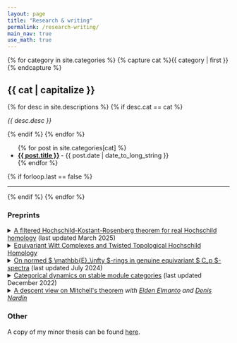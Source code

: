 ```yaml
---
layout: page
title: "Research & writing"
permalink: /research-writing/
main_nav: true 
use_math: true
---
```


{% for category in site.categories %}
  {% capture cat %}{{ category | first }}{% endcapture %}
  <h2 id="{{cat}}">{{ cat | capitalize }}</h2>
  {% for desc in site.descriptions %}
    {% if desc.cat == cat %}
      <p class="desc"><em>{{ desc.desc }}</em></p>
    {% endif %}
  {% endfor %}
  <ul class="posts-list">
  {% for post in site.categories[cat] %}
    <li>
      <strong>
        <a href="{{ post.url | prepend: site.baseurl }}">{{ post.title }}</a>
      </strong>
      <span class="post-date">- {{ post.date | date_to_long_string }}</span>
    </li>
  {% endfor %}
  </ul>
  {% if forloop.last == false %}<hr>{% endif %}
{% endfor %}
<br>

<h3>Preprints</h3>
<details>
<summary> <a href="{{site.baseurl}}/assets/filtered_HKR_for_HR.pdf">A filtered Hochschild-Kostant-Rosenberg theorem for real Hochschild homology</a>  (last updated March 2025)</summary>
  <p class="abstract"><i>Abstract:</i>  In this paper, we introduce a notion of derived involutive algebras in $ C_2 $-Mackey functors which simultaneously generalize commutative rings with involution and the (non-equivariant) derived algebras of Bhatt--Mathew and Raksit. 
  We show that the $ \infty $-category of derived involutive algebras admits involutive enhancements of the cotangent complexes, de Rham complex, and de Rham cohomology functors; furthermore, their real Hochschild homology is defined. 
  We identify a filtration on the real Hochschild homology of these derived involutive algebras via a universal property and show that its associated graded may be identified with the involutive de Rham complex. 
  Using $ C_2 $-$ \infty $-categories of Barwick--Dotto--Glasman--Nardin--Shah, we show that our filtered real Hochschild homology specializes to the HKR-filtered Hochschild homology considered by Raksit.    </p>
</details>
<details>
<summary><a href="https://arxiv.org/abs/2409.05965">Equivariant Witt Complexes and Twisted Topological Hochschild Homology
</a></summary>
<p class="abstract"><i>Abstract:</i>  The topological Hochschild homology of a ring (or ring spectrum) R is an $S^1$-spectrum, and the fixed points of THH(R) for subgroups $C_n \subset S^1$ have been widely studied due to their use in algebraic K-theory computations. Hesselholt and Madsen proved that the fixed points of topological Hochschild homology are closely related to Witt vectors. Further, they defined the notion of a Witt complex, and showed that it captures the algebraic structure of the homotopy groups of the fixed points of THH. Recent work of Angeltveit, Blumberg, Gerhardt, Hill, Lawson and Mandell defines a theory of twisted topological Hochschild homology for equivariant rings (or ring spectra) that builds upon Hill, Hopkins and Ravenel's work on equivariant norms. In this paper, we study the algebraic structure of the equivariant homotopy groups of twisted THH. In particular, we define an equivariant Witt complex and prove that the equivariant homotopy of twisted THH has this structure. Our definition of equivariant Witt complexes contributes to a growing body of research in the subject of equivariant algebra. </p>
</details>
<details>
<summary> <a href="{{site.baseurl}}/assets/normedrings.pdf">On normed $ \mathbb{E}_\infty $-rings in genuine equivariant $ C_p $-spectra</a>  (last updated July 2024)</summary>
<p class="abstract"><i>Abstract:</i>  Genuine equivariant homotopy theory is equipped with a multitude of coherently commutative multiplication structures generalizing the classical notion of an $ \mathbb{E}_\infty $-algebra. In this paper we study the $ C_p $-$ \mathbb{E}_\infty $-algebras of Nardin--Shah with respect to a cyclic group $ C_p $ of prime power order. We show that many of the higher coherences inherent to the definition of parametrized algebras collapse; in particular, they may be described more simply and conceptually in terms of ordinary $ \mathbb{E}_\infty $-algebras as a diagram category which we call \emph{normed algebras}. 
Our main result provides a relatively straightforward criterion for identifying $ C_p $-$ \mathbb{E}_\infty $-algebra structures. 
We visit some applications of our result to real motivic invariants.  </p>
</details>
<details>
<summary><a href="https://arxiv.org/abs/2212.09964">Categorical dynamics on stable module categories</a> (last updated December 2022)</summary>
<p class="abstract"><i>Abstract:</i>  Let <i>A</i> be a finite connected graded cocommutative Hopf algebra over a field <i>k</i>.  
  There is an endofunctor <tt>tw</tt> on the stable module category StMod<sub>A</sub> of <i>A</i> which twists the grading by 1. 
  We show the categorical entropy of <tt>tw</tt> is zero.
  We provide a lower bound for the categorical polynomial entropy of <tt>tw</tt> in terms of the Krull dimension of the cohomology of <i>A</i>, and an upper bound in terms of the existence of finite resolutions of <i>A</i>-modules of a particular form. 
  We employ these tools to compute the categorical polynomial entropy of the twist functor for examples of finite graded Hopf algebras over $\mathbb{F}$<sub>2</sub>. </p>
</details>
<details>
<summary><a href="https://arxiv.org/abs/2008.02821">A descent view on Mitchell's theorem</a> <i>with <a href="https://eldenelmanto.com/">Elden Elmanto</a> and <a href="https://homepages.uni-regensburg.de/~nad22969/">Denis Nardin</a></i></summary>
<p class="abstract"><i>Abstract:</i> In this short note, we given a new proof of Mitchell's theorem that $L_{T(n)}K(\mathbb{Z}) \simeq 0$ for $n \geq 2$. Instead of reducing the problem to delicate representation theory, we use recently established hyperdescent technology for chromatically-localized algebraic K-theory.</p>
</details>


<h3>Other</h3>

A copy of my minor thesis can be found [here]({{site.baseurl}}/assets/LYang%20minor%20thesis.pdf). 